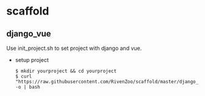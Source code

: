 # scaffold

## django_vue

Use init_project.sh to set project with django and vue.

* setup project

  ```
  $ mkdir yourproject && cd yourproject
  $ curl "https://raw.githubusercontent.com/RivenZoo/scaffold/master/django_vue/init_project.sh" -o | bash
  ```
